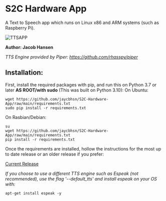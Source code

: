 # S2C Hardware App

A Text to Speech app which runs on Linux x86 and ARM systems (such as Raspberry Pi).

![TTSAPP](https://user-images.githubusercontent.com/101217869/233815513-575ebfd4-f8be-4492-b853-67456042255b.gif)

**Author: Jacob Hansen**

_TTS Engine provided by Piper: https://github.com/rhasspy/piper_

## Installation:

First, install the required packages with pip, and run this on Python 3.7 or later **AS ROOT/with sudo** (This was built on Python 3.10):
On Ubuntu:
```
wget https://github.com/jaycbhsn/S2C-Hardware-App/raw/main/requirements.txt
sudo pip install -r requirements.txt
```
On Rasbian/Debian:
```
su
wget https://github.com/jaycbhsn/S2C-Hardware-App/raw/main/requirements.txt
pip install -r requirements.txt
```

Once the requirements are installed, hollow the instructions for the most up to date release or an older release if you prefer:

[Current Release](https://github.com/jaycbhsn/S2C-Hardware-App/releases/latest)


_If you choose to use a different TTS engine such as Espeak (not recommended), use the flag '--default_tts' and install espeak on your OS with:_
```
apt-get install espeak -y
```

